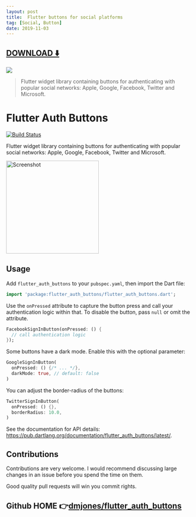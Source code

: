 ```yaml
---
layout: post
title:  Flutter buttons for social platforms
tag: [Social, Button]
date: 2019-11-03
---
```


 


## [DOWNLOAD ️⬇️ ](https://codeload.github.com/dmjones/flutter_auth_buttons/zip/master) 


 
![](https://flutterawesome.com/content/images/2019/10/Flutter-Auth-Buttons.jpg)
 
>
> Flutter widget library containing buttons for authenticating with popular social networks: Apple, Google, Facebook, Twitter and Microsoft.
>

 
# Flutter Auth Buttons

[![Build Status](https://travis-ci.org/dmjones/flutter_auth_buttons.svg?branch=master)](https://travis-ci.org/dmjones/flutter_auth_buttons)

Flutter widget library containing buttons for authenticating with popular social networks: Apple, Google, Facebook, Twitter
and Microsoft.

<img src="https://raw.githubusercontent.com/dmjones/flutter_auth_buttons/master/screenshots/example-app.png" alt="Screenshot" width="250" />

## Usage

Add `flutter_auth_buttons` to your `pubspec.yaml`, then import the Dart file:

```dart
import 'package:flutter_auth_buttons/flutter_auth_buttons.dart';
```

Use the `onPressed` attribute to capture the button press and call your authentication logic within that. To disable
the button, pass `null` or omit the attribute.

```dart
FacebookSignInButton(onPressed: () {
  // call authentication logic
});
```

Some buttons have a dark mode. Enable this with the optional parameter:

```dart
GoogleSignInButton(
  onPressed: () {/* ... */}, 
  darkMode: true, // default: false
)
```

You can adjust the border-radius of the buttons:

```dart
TwitterSignInButton(
  onPressed: () {},
  borderRadius: 10.0,
)
```

See the documentation for API details: https://pub.dartlang.org/documentation/flutter_auth_buttons/latest/.

## Contributions

Contributions are very welcome. I would recommend discussing large changes in an issue before you spend the time on them.

Good quality pull requests will win you commit rights.

## Github HOME 👉[dmjones/flutter_auth_buttons](http://github.com/dmjones/flutter_auth_buttons)